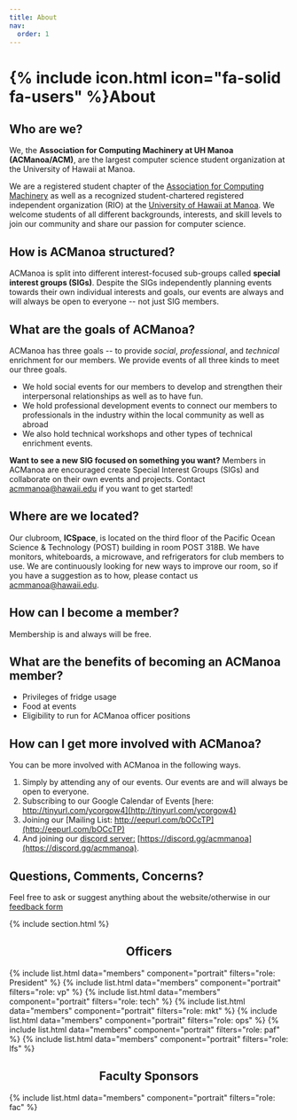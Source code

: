 ```yaml
---
title: About
nav:
  order: 1
---
```


# {% include icon.html icon="fa-solid fa-users" %}About

## Who are we?

We, the **Association for Computing Machinery at UH Manoa (ACManoa/ACM)**, are the largest computer science student organization at the University of Hawaii at Manoa.

We are a registered student chapter of the [Association for Computing Machinery](https://www.acm.org/) as well as a recognized student-chartered registered independent organization (RIO) at the [University of Hawaii at Manoa](https://www.hawaii.edu/). We welcome students of all different backgrounds, interests, and skill levels to join our community and share our passion for computer science.

## How is ACManoa structured?

ACManoa is split into different interest-focused sub-groups called **special interest groups (SIGs)**. Despite the SIGs independently planning events towards their own individual interests and goals, our events are always and will always be open to everyone -- not just SIG members.

## What are the goals of ACManoa?

ACManoa has three goals -- to provide _social_, _professional_, and _technical_ enrichment for our members. We provide events of all three kinds to meet our three goals.

- We hold social events for our members to develop and strengthen their interpersonal relationships as well as to have fun.
- We hold professional development events to connect our members to professionals in the industry within the local community as well as abroad
- We also hold technical workshops and other types of technical enrichment events.

**Want to see a new SIG focused on something you want?** Members in ACManoa are encouraged create Special Interest Groups (SIGs) and collaborate on their own events and projects. Contact <acmmanoa@hawaii.edu> if you want to get started!

## Where are we located?

Our clubroom, **ICSpace**, is located on the third floor of the Pacific Ocean Science & Technology (POST) building in room POST 318B. We have monitors, whiteboards, a microwave, and refrigerators for club members to use. We are continuously looking for new ways to improve our room, so if you have a suggestion as to how, please contact us <acmmanoa@hawaii.edu>.

## How can I become a member?

Membership is and always will be free.

## What are the benefits of becoming an ACManoa member?

- Privileges of fridge usage
- Food at events
- Eligibility to run for ACManoa officer positions

## How can I get more involved with ACManoa?

You can be more involved with ACManoa in the following ways.

1. Simply by attending any of our events. Our events are and will always be open to everyone.
2. Subscribing to our Google Calendar of Events [here: http://tinyurl.com/ycorgow4](http://tinyurl.com/ycorgow4)
3. Joining our [Mailing List: http://eepurl.com/bOCcTP](http://eepurl.com/bOCcTP)
4. And joining our [discord server:](https://discord.gg/acmmanoa) [https://discord.gg/acmmanoa](https://discord.gg/acmmanoa).

## Questions, Comments, Concerns?

Feel free to ask or suggest anything about the website/otherwise in our [feedback form](https://forms.gle/ftJDJ5BG2c5KiT6Y6)


{% include section.html %}
<center>
	<h2>Officers</h2>
</center>
{% include list.html data="members" component="portrait" filters="role: President" %}
{% include list.html data="members" component="portrait" filters="role: vp" %}
{% include list.html data="members" component="portrait" filters="role: tech" %}
{% include list.html data="members" component="portrait" filters="role: mkt" %}
{% include list.html data="members" component="portrait" filters="role: ops" %}
{% include list.html data="members" component="portrait" filters="role: paf" %}
{% include list.html data="members" component="portrait" filters="role: lfs" %}



<center>
	<h2>Faculty Sponsors</h2>
</center>

{% include list.html data="members" component="portrait" filters="role: fac" %}



